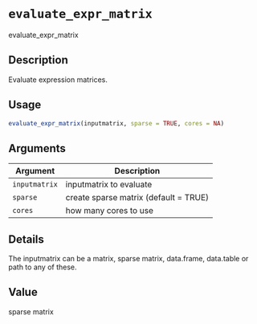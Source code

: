 # `evaluate_expr_matrix`

evaluate_expr_matrix


## Description

Evaluate expression matrices.


## Usage

```r
evaluate_expr_matrix(inputmatrix, sparse = TRUE, cores = NA)
```


## Arguments

Argument      |Description
------------- |----------------
`inputmatrix`     |     inputmatrix to evaluate
`sparse`     |     create sparse matrix (default = TRUE)
`cores`     |     how many cores to use


## Details

The inputmatrix can be a matrix, sparse matrix, data.frame, data.table or path to any of these.


## Value

sparse matrix


